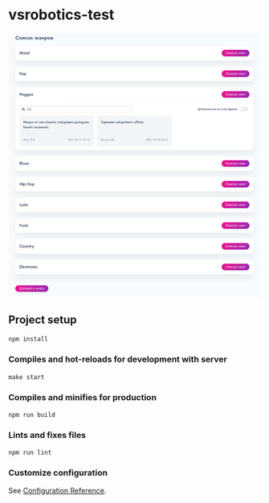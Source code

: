 # vsrobotics-test

![vstobotics-test](https://github.com/antonsmolko/vsrobotics-test/blob/main/src/assets/img/demo.jpg)

## Project setup
```
npm install
```

### Compiles and hot-reloads for development with server
```
make start
```

### Compiles and minifies for production
```
npm run build
```

### Lints and fixes files
```
npm run lint
```

### Customize configuration
See [Configuration Reference](https://cli.vuejs.org/config/).

